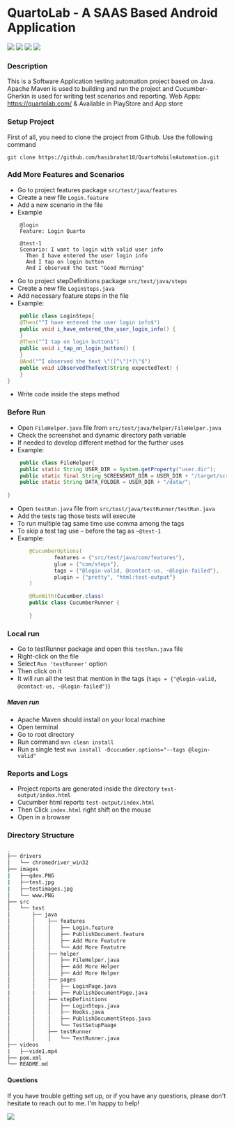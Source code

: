 # QuartoLab - A SAAS Based Android Application
[![](https://img.shields.io/badge/Java-1.8.0-brightgreen)]() [![](https://img.shields.io/badge/Maven-3.8.1-brightgreen)]()  [![](https://img.shields.io/badge/Cucumber-3.1.2-brightgreen)]() [![](https://img.shields.io/badge/IntelliJ%20IDEA-2019.3-brightgreen)]()

### Description

This is a Software Application testing automation project based on Java. Apache Maven is used to building and run the
project and Cucumber-Gherkin is used for writing test scenarios and reporting. Web Apps: https://quartolab.com/ & Available in PlayStore and App store

### Setup Project

First of all, you need to clone the project from Github. Use the following command

```commandline
git clone https://github.com/hasibrahat10/QuartoMobileAutomation.git
```

### Add More Features and Scenarios

- Go to project features package `src/test/java/features`
- Create a new file `Login.feature`
- Add a new scenario in the file
- Example

```gherkin
    @login
    Feature: Login Quarto

    @test-1
    Scenario: I want to login with valid user info
      Then I have entered the user login info
      And I tap on login button
      And I observed the text "Good Morning"
```


- Go to project stepDefinitions package `src/test/java/steps`
- Create a new file `LoginSteps.java`
- Add necessary feature steps in the file
- Example:

```java
    public class LoginSteps{
    @Then("^I have entered the user login info$")
    public void i_have_entered_the_user_login_info() {
    }
    @Then("^I tap on login button$")
    public void i_tap_on_login_button() {
    }
    @And("^I observed the text \"([^\"]*)\"$")
    public void iObservedTheText(String expectedText) {
    }
}
```

- Write code inside the steps method

### Before Run

- Open `FileHelper.java` file from `src/test/java/helper/FileHelper.java`
- Check the screenshot and dynamic directory path variable
- If needed to develop different method for the further uses
- Example:

```java
    public class FileHelper{
    public static String USER_DIR = System.getProperty("user.dir");
    public static final String SCREENSHOT_DIR = USER_DIR + "/target/screenshot/";
    public static String DATA_FOLDER = USER_DIR + "/data/";
    
}
```


- Open `testRun.java` file from `src/test/java/testRunner/testRun.java`
- Add the tests tag those tests will execute
- To run multiple tag same time use comma among the tags
- To skip a test tag use `~` before the tag as `~@test-1`
- Example:


 ```java
        @CucumberOptions(
                features = {"src/test/java/com/features"},
                glue = {"com/steps"},
                tags = {"@login-valid, @contact-us, ~@login-failed"},
                plugin = {"pretty", "html:test-output"}
        )

        @RunWith(Cucumber.class)
        public class CucumberRunner {
        
        }
```


### Local run

- Go to testRunner package and open this `testRun.java` file
- Right-click on the file
- Select `Run 'testRunner'` option
- Then click on it
- It will run all the test that mention in the tags (`tags = {"@login-valid, @contact-us, ~@login-failed"}`)

##### Maven run

- Apache Maven should install on your local machine
- Open terminal
- Go to root directory
- Run command `mvn clean install `
- Run a single test `mvn install -Dcucumber.options="--tags @login-valid"`

### Reports and Logs

- Project reports are generated inside the directory `test-output/index.html`
- Cucumber html reports `test-output/index.html`
- Then Click `index.html` right shift on the mouse
- Open in a browser

### Directory Structure

``` bash
.
├── drivers
│   └── chromedriver_win32
├── images
|   ├──qdev.PNG
|   ├──test.jpg
|   ├──testimages.jpg
│   └── www.PNG
├── src
│   └── test
│       ├── java
│       │    ├── features
│       │    │   ├── Login.feature
│       │    │   ├── PublishDocument.feature
│       │    │   ├── Add More Featutre
│       │    │   └── Add More Featutre
│       │    ├── helper
│       │    │   ├── FileHelper.java
│       │    │   ├── Add More Helper
│       │    │   ├── Add More Helper
│       │    ├── pages
│       │    │   ├── LoginPage.java
|       |    |   ├── PublishDocumentPage.java
│       │    ├── stepDefinitions
│       │    │   ├── LoginSteps.java
│       │    │   ├── Hooks.java
│       │    │   ├── PublishDocumentSteps.java
│       │    │   └── TestSetupPaage
│       │    ├── testRunner
│       │    │   └── TestRunner.java
├── videos
|   ├──vide1.mp4           
├── pom.xml
└── README.md
```

#### Questions

If you have trouble getting set up, or if you have any questions, please don't hesitate to reach out to me. I'm happy to
help!

[![](https://img.shields.io/badge/Email--Address%3A-hasancse10%40gmail.com-blue)]()